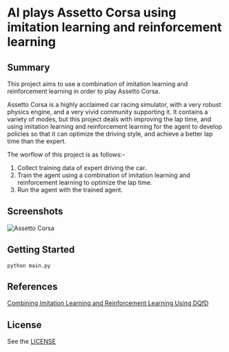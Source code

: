

# AI plays Assetto Corsa using imitation learning and reinforcement learning

## Summary

This project aims to use a combination of imitation learning and reinforcement learning in order to play Assetto Corsa. 

Assetto Corsa is a highly acclaimed car racing simulator, with a very robust physics engine, and a very vivid community supporting it. It contains a variety of modes, but this project deals with improving the lap time, and using imitation learning and reinforcement learning for the agent to develop policies so that it can optimize the driving style, and achieve a better lap time than the expert. 

The worflow of this project is as follows:- 

1. Collect training data of expert driving the car. 
2. Train the agent using a combination of imitation learning and reinforcement learning to optimize the lap time. 
3. Run the agent with the trained agent. 

## Screenshots

![Assetto Corsa](https://github.com/Mashex/AI-Asseto-Corsa/blob/master/ACAgent.gif)
## Getting Started

    python main.py

## References

[Combining Imitation Learning and Reinforcement Learning Using DQfD](https://danieltakeshi.github.io/2019/04/30/il-and-rl/#:~:text=Imitation%20Learning%20(IL)%20and%20Reinforcement,environment%20to%20get%20feedback%20signals.)

## License

See the [LICENSE](LICENSE)